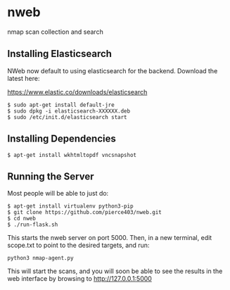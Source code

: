 nweb
========

nmap scan collection and search

Installing Elasticsearch
------------------------

NWeb now default to using elasticsearch for the backend.  Download the latest here:

https://www.elastic.co/downloads/elasticsearch

```
$ sudo apt-get install default-jre
$ sudo dpkg -i elasticsearch-XXXXXX.deb
$ sudo /etc/init.d/elasticsearch start
```

Installing Dependencies
------------------

```
$ apt-get install wkhtmltopdf vncsnapshot
```

Running the Server
------------------

Most people will be able to just do:

```
$ apt-get install virtualenv python3-pip
$ git clone https://github.com/pierce403/nweb.git
$ cd nweb
$ ./run-flask.sh
```
This starts the nweb server on port 5000.  Then, in a new terminal, edit scope.txt to point to the desired targets, and run:
```
python3 nmap-agent.py
```
This will start the scans, and you will soon be able to see the results in the web interface by browsing to http://127.0.0.1:5000
